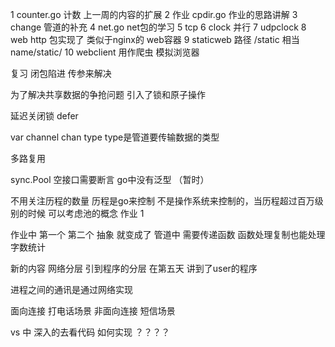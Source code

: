 1 counter.go 计数 上一周的内容的扩展
2 作业 cpdir.go  作业的思路讲解
3 change 管道的补充
4 net.go  net包的学习
5 tcp
6 clock  并行
7 udpclock 
8 web      http 包实现了 类似于nginx的 web容器
9 staticweb    路径  /static   相当 name/static/
10 webclient  用作爬虫   模拟浏览器






复习
闭包陷进  传参来解决


为了解决共享数据的争抢问题 引入了锁和原子操作

延迟关闭锁 defer

var channel chan type   type是管道要传输数据的类型


多路复用

sync.Pool 空接口需要断言
go中没有泛型 （暂时）



不用关注历程的数量   历程是go来控制  不是操作系统来控制的，当历程超过百万级别的时候  可以考虑池的概念
作业
1

作业中  第一个 第二个 抽象 就变成了 管道中 需要传递函数  函数处理复制也能处理字数统计


新的内容
网络分层 引到程序的分层   在第五天 讲到了user的程序

进程之间的通讯是通过网络实现

面向连接    打电话场景
非面向连接  短信场景

vs 中 深入的去看代码 如何实现 ？？？？
